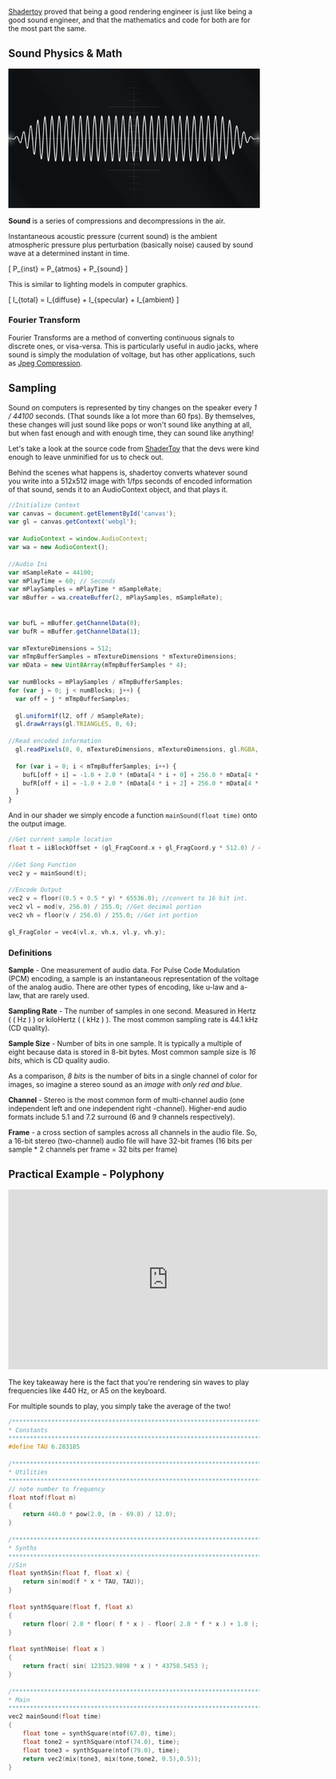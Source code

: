 [Shadertoy](https://www.shadertoy.com/) proved that being a good rendering engineer is just like being a good sound engineer, and that the mathematics and code for both are for the most part the same.

## Sound Physics & Math

![Sound Wave](assets/c5-wave.gif)

**Sound** is a series of compressions and decompressions in the air.

Instantaneous acoustic pressure (current sound) is the ambient atmospheric pressure plus perturbation (basically noise) caused by sound wave at a determined instant in time.


\[ P_{inst} = P_{atmos} + P_{sound} \]

This is similar to lighting models in computer graphics.

\[ I_{total} = I_{diffuse} + I_{specular} + I_{ambient} \]


### Fourier Transform

Fourier Transforms are a method of converting continuous signals to discrete ones, or visa-versa. This is particularly useful in audio jacks, where sound is simply the modulation of voltage, but has other applications, such as [Jpeg Compression](http://stephaniehurlburt.com/blog/2016/12/20/a-taste-of-fourier-transforms-and-jpeg-compression).

## Sampling

Sound on computers is represented by tiny changes on the speaker every *1 / 44100* seconds. (That sounds like a lot more than 60 fps). By themselves, these changes will just sound like pops or won't sound like anything at all, but when fast enough and with enough time, they can sound like anything!

Let's take a look at the source code from [ShaderToy](https://www.shadertoy.com/) that the devs were kind enough to leave unminified for us to check out. 

Behind the scenes what happens is, shadertoy converts whatever sound you write into a 512x512 image with 1/fps seconds of encoded information of that sound, sends it to an AudioContext object, and that plays it.

```js
//Initialize Context
var canvas = document.getElementById('canvas');
var gl = canvas.getContext('webgl');

var AudioContext = window.AudioContext;
var wa = new AudioContext();

//Audio Ini
var mSampleRate = 44100;
var mPlayTime = 60; // Seconds
var mPlaySamples = mPlayTime * mSampleRate;
var mBuffer = wa.createBuffer(2, mPlaySamples, mSampleRate);


var bufL = mBuffer.getChannelData(0);
var bufR = mBuffer.getChannelData(1);

var mTextureDimensions = 512;
var mTmpBufferSamples = mTextureDimensions * mTextureDimensions;
var mData = new Uint8Array(mTmpBufferSamples * 4);

var numBlocks = mPlaySamples / mTmpBufferSamples;
for (var j = 0; j < numBlocks; j++) {
  var off = j * mTmpBufferSamples;

  gl.uniform1f(l2, off / mSampleRate);
  gl.drawArrays(gl.TRIANGLES, 0, 6);

//Read encoded information
  gl.readPixels(0, 0, mTextureDimensions, mTextureDimensions, gl.RGBA, gl.UNSIGNED_BYTE, mData);

  for (var i = 0; i < mTmpBufferSamples; i++) {
    bufL[off + i] = -1.0 + 2.0 * (mData[4 * i + 0] + 256.0 * mData[4 * i + 1]) / 65535.0;
    bufR[off + i] = -1.0 + 2.0 * (mData[4 * i + 2] + 256.0 * mData[4 * i + 3]) / 65535.0;
  }
}
```

And in our shader we simply encode a function `mainSound(float time)` onto the output image.

```c
//Get current sample location
float t = iiBlockOffset + (gl_FragCoord.x + gl_FragCoord.y * 512.0) / 44100.0;

//Get Song Function
vec2 y = mainSound(t);

//Encode Output
vec2 v = floor((0.5 + 0.5 * y) * 65536.0); //convert to 16 bit int.
vec2 vl = mod(v, 256.0) / 255.0; //Get decimal portion
vec2 vh = floor(v / 256.0) / 255.0; //Get int portion

gl_FragColor = vec4(vl.x, vh.x, vl.y, vh.y);
```

### Definitions

**Sample** - One measurement of audio data. For Pulse Code Modulation (PCM) encoding, a sample is an instantaneous representation of the voltage of the analog audio. There are other types of encoding, like u-law and a-law, that are rarely used.

**Sampling Rate** - The number of samples in one second. Measured in Hertz ( \( Hz \) ) or kiloHertz ( \( kHz \) ). The most common sampling rate is 44.1 kHz (CD quality).

**Sample Size** - Number of bits in one sample. It is typically a multiple of eight because data is stored in 8-bit bytes. Most common sample size is *16 bits*, which is CD quality audio.

As a comparison, *8 bits* is the number of bits in a single channel of color for images, so imagine a stereo sound as an *image with only red and blue*.

**Channel** - Stereo is the most common form of multi-channel audio (one independent left and one independent right -channel). Higher-end audio formats include 5.1 and 7.2 surround (6 and 9 channels respectively).

**Frame** -  a cross section of samples across all channels in the audio file.
So, a 16-bit stereo (two-channel) audio file will have 32-bit frames (16 bits per sample * 2 channels per frame = 32 bits per frame)

## Practical Example - Polyphony

<iframe width="640" height="360" frameborder="0" src="https://www.shadertoy.com/embed/llfSDj?gui=true&t=10&paused=true&muted=false" allowfullscreen></iframe>

The key takeaway here is the fact that you're rendering sin waves to play frequencies like 440 Hz, or A5 on the keyboard. 

For multiple sounds to play, you simply take the average of the two!

```c
/*************************************************************************
* Constants
*************************************************************************/
#define TAU 6.283185

/*************************************************************************
* Utilities
*************************************************************************/
// note number to frequency
float ntof(float n)
{
    return 440.0 * pow(2.0, (n - 69.0) / 12.0);
}

/*************************************************************************
* Synths
*************************************************************************/
//Sin
float synthSin(float f, float x) {
    return sin(mod(f * x * TAU, TAU));
}

float synthSquare(float f, float x)
{
    return floor( 2.0 * floor( f * x ) - floor( 2.0 * f * x ) + 1.0 );
}

float synthNoise( float x )
{
    return fract( sin( 123523.9898 * x ) * 43758.5453 );
}

/*************************************************************************
* Main
*************************************************************************/
vec2 mainSound(float time)
{
    float tone = synthSquare(ntof(67.0), time);
    float tone2 = synthSquare(ntof(74.0), time);
    float tone3 = synthSquare(ntof(79.0), time);
    return vec2(mix(tone3, mix(tone,tone2, 0.5),0.5));
}
```


